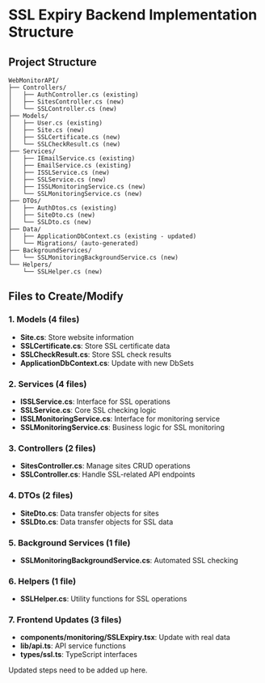 # SSL Expiry Backend Implementation Structure

## Project Structure

```
WebMonitorAPI/
├── Controllers/
│   ├── AuthController.cs (existing)
│   ├── SitesController.cs (new)
│   └── SSLController.cs (new)
├── Models/
│   ├── User.cs (existing)
│   ├── Site.cs (new)
│   ├── SSLCertificate.cs (new)
│   └── SSLCheckResult.cs (new)
├── Services/
│   ├── IEmailService.cs (existing)
│   ├── EmailService.cs (existing)
│   ├── ISSLService.cs (new)
│   ├── SSLService.cs (new)
│   ├── ISSLMonitoringService.cs (new)
│   └── SSLMonitoringService.cs (new)
├── DTOs/
│   ├── AuthDtos.cs (existing)
│   ├── SiteDto.cs (new)
│   └── SSLDto.cs (new)
├── Data/
│   ├── ApplicationDbContext.cs (existing - updated)
│   └── Migrations/ (auto-generated)
├── BackgroundServices/
│   └── SSLMonitoringBackgroundService.cs (new)
└── Helpers/
    └── SSLHelper.cs (new)
```

## Files to Create/Modify

### 1. Models (4 files)
- **Site.cs**: Store website information
- **SSLCertificate.cs**: Store SSL certificate data
- **SSLCheckResult.cs**: Store SSL check results
- **ApplicationDbContext.cs**: Update with new DbSets

### 2. Services (4 files)
- **ISSLService.cs**: Interface for SSL operations
- **SSLService.cs**: Core SSL checking logic
- **ISSLMonitoringService.cs**: Interface for monitoring service
- **SSLMonitoringService.cs**: Business logic for SSL monitoring

### 3. Controllers (2 files)
- **SitesController.cs**: Manage sites CRUD operations
- **SSLController.cs**: Handle SSL-related API endpoints

### 4. DTOs (2 files)
- **SiteDto.cs**: Data transfer objects for sites
- **SSLDto.cs**: Data transfer objects for SSL data

### 5. Background Services (1 file)
- **SSLMonitoringBackgroundService.cs**: Automated SSL checking

### 6. Helpers (1 file)
- **SSLHelper.cs**: Utility functions for SSL operations

### 7. Frontend Updates (3 files)
- **components/monitoring/SSLExpiry.tsx**: Update with real data
- **lib/api.ts**: API service functions
- **types/ssl.ts**: TypeScript interfaces

Updated steps need to be added up here.
